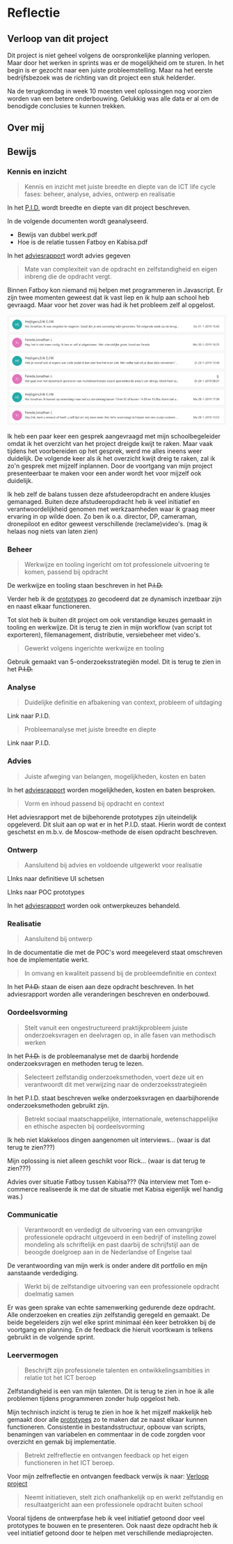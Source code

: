# Reflectie

## Verloop van dit project

Dit project is niet geheel volgens de oorspronkelijke planning verlopen. Maar door het werken in sprints was er de mogelijkheid om te sturen. In het begin is er gezocht naar een juiste probleemstelling. Maar na het eerste bedrijfsbezoek was de richting van dit project een stuk helderder. 

Na de terugkomdag in week 10 moesten veel oplossingen nog voorzien worden van een betere onderbouwing. Gelukkig was alle data er al om de benodigde conclusies te kunnen trekken.  

## Over mij



## Bewijs

### Kennis en inzicht

> Kennis en inzicht met juiste breedte en diepte van de ICT life cycle fases: beheer, analyse, advies, ontwerp en realisatie

In het [P.I.D.](https://github.com/JonathanFerede/afstuderen/blob/master/.gitbook/assets/p.i.d._v6.pdf) wordt breedte en diepte van dit project beschreven. 

In de volgende documenten wordt geanalyseerd.   
- Bewijs van dubbel werk.pdf  
- Hoe is de relatie tussen Fatboy en Kabisa.pdf

In het [adviesrapport](../adviesrapport/) wordt advies gegeven

> Mate van complexiteit van de opdracht en zelfstandigheid en eigen inbreng die de opdracht vergt.

Binnen Fatboy kon niemand mij helpen met programmeren in Javascript. Er zijn twee momenten geweest dat ik vast liep en ik hulp aan school heb gevraagd. Maar voor het zover was had ik het probleem zelf al opgelost. 

![](../.gitbook/assets/screenshot-2019-03-25-at-13.09.59.png)

Ik heb een paar keer een gesprek aangevraagd met mijn schoolbegeleider omdat ik het overzicht van het project dreigde kwijt te raken. Maar vaak tijdens het voorbereiden op het gesprek, werd me alles ineens weer duidelijk. De volgende keer als ik het overzicht kwijt dreig te raken, zal ik zo'n gesprek met mijzelf inplannen. Door de voortgang van mijn project presenteerbaar te maken voor een ander wordt het voor mijzelf ook duidelijk.

Ik heb zelf de balans tussen deze afstudeeropdracht en andere klusjes gemanaged. Buiten deze afstudeeropdracht heb ik veel initiatief en verantwoordelijkheid genomen met werkzaamheden waar ik graag meer ervaring in op wilde doen. Zo ben ik o.a. director, DP, cameraman, dronepiloot en editor geweest verschillende \(reclame\)video's. \(mag ik helaas nog niets van laten zien\) 

### Beheer

> Werkwijze en tooling ingericht om tot professionele uitvoering te komen, passend bij opdracht

De werkwijze en tooling staan beschreven in het ~~P.I.D.~~

Verder heb ik de [prototypes](../prototypes/) zo gecodeerd dat ze dynamisch inzetbaar zijn en naast elkaar functioneren. 

Tot slot heb ik buiten dit project om ook verstandige keuzes gemaakt in tooling en werkwijze. Dit is terug te zien in mijn workflow \(van script tot exporteren\), filemanagement, distributie, versiebeheer met video's. 

> Gewerkt volgens ingerichte werkwijze en tooling

Gebruik gemaakt van 5-onderzoeksstrategiën model. Dit is terug te zien in het ~~P.I.D.~~

### Analyse

> Duidelijke definitie en afbakening van context, probleem of uitdaging

Link naar P.I.D.

> Probleemanalyse met juiste breedte en diepte

Link naar P.I.D.

### Advies

> Juiste afweging van belangen, mogelijkheden, kosten en baten

In het [adviesrapport](../adviesrapport/) worden mogelijkheden, kosten en baten besproken.

> Vorm en inhoud passend bij opdracht en context

Het adviesrapport met de bijbehorende prototypes zijn uiteindelijk opgeleverd. Dit sluit aan op wat er in het P.I.D. staat. Hierin wordt de context geschetst en m.b.v. de Moscow-methode de eisen opdracht beschreven.

### Ontwerp

> Aansluitend bij advies en voldoende uitgewerkt voor realisatie

LInks naar definitieve UI schetsen

LInks naar POC prototypes

In het [adviesrapport](../adviesrapport/) worden ook ontwerpkeuzes behandeld. 

### Realisatie

> Aansluitend bij ontwerp

In de documentatie die met de POC's word meegeleverd staat omschreven hoe de implementatie werkt. 

> In omvang en kwaliteit passend bij de probleemdefinitie en context

In het ~~P.I.D.~~ staan de eisen aan deze opdracht beschreven. In het adviesrapport worden alle veranderingen beschreven en onderbouwd.

### Oordeelsvorming

> Stelt vanuit een ongestructureerd praktijkprobleem juiste onderzoeksvragen en deelvragen op, in alle fasen van methodisch werken

In het ~~P.I.D.~~ is de probleemanalyse met de daarbij hordende onderzoeksvragen en methoden terug te lezen.

> Selecteert zelfstandig onderzoeksmethoden, voert deze uit en verantwoordt dit met verwijzing naar de onderzoeksstrategieën

In het P.I.D. staat beschreven welke onderzoeksvragen en daarbijhorende onderzoeksmethoden gebruikt zijn. 

> Betrekt sociaal maatschappelijke, internationale, wetenschappelijke en ethische aspecten bij oordeelsvorming

Ik heb niet klakkeloos dingen aangenomen uit interviews... \(waar is dat terug te zien???\)

Mijn oplossing is niet alleen geschikt voor Rick... \(waar is dat terug te zien???\)

Advies over situatie Fatboy tussen Kabisa??? \(Na interview met Tom e-commerce realiseerde ik me dat de situatie met Kabisa eigenlijk wel handig was.\)

### Communicatie

> Verantwoordt en verdedigt de uitvoering van een omvangrijke professionele opdracht uitgevoerd in een bedrijf of instelling zowel mondeling als schriftelijk en past daarbij de schrijfstijl aan de beoogde doelgroep aan in de Nederlandse of Engelse taal

De verantwoording van mijn werk is onder andere dit portfolio en mijn aanstaande verdediging. 

> Werkt bij de zelfstandige uitvoering van een professionele opdracht doelmatig samen

Er was geen sprake van echte samenwerking gedurende deze opdracht. Alle onderzoeken en creaties zijn zelfstandig geregeld en gemaakt. De beide begeleiders zijn wel elke sprint minimaal één keer betrokken bij de voortgang en planning. En de feedback die hieruit voortkwam is telkens gebruikt in de volgende sprint. 

### Leervermogen

> Beschrijft zijn professionele talenten en ontwikkelingsambities in relatie tot het ICT beroep

Zelfstandigheid is een van mijn talenten. Dit is terug te zien in hoe ik alle problemen tijdens programmeren  zonder hulp opgelost heb. 

Mijn technisch inzicht is terug te zien in hoe ik het mijzelf makkelijk heb gemaakt door alle [prototypes](../prototypes/) zo te maken dat ze naast elkaar kunnen functioneren. Consistentie in bestandsstructuur, opbouw van scripts, benamingen van variabelen en commentaar in de code zorgden voor overzicht en gemak bij implementatie.

> Betrekt zelfreflectie en ontvangen feedback op het eigen functioneren in het ICT beroep.

Voor mijn zelfreflectie en ontvangen feedback verwijs ik naar: [Verloop project](https://jonathanferede.gitbook.io/afstudeerportfolio/leeswijzer/reflectie#verloop-van-dit-project)

> Neemt initiatieven, stelt zich onafhankelijk op en werkt zelfstandig en resultaatgericht aan een professionele opdracht buiten school

Vooral tijdens de ontwerpfase heb ik veel initiatief getoond door veel prototypes te bouwen en te presenteren. Ook naast deze opdracht heb ik veel initiatief getoond door te helpen met verschillende mediaprojecten.



